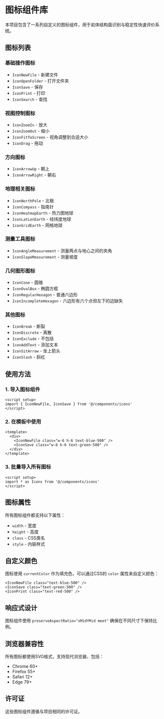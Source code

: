 # 图标组件库

本项目包含了一系列自定义的图标组件，用于岩体结构面识别与稳定性快速评价系统。

## 图标列表

### 基础操作图标
- `IconNewFile` - 新建文件
- `IconOpenFolder` - 打开文件夹
- `IconSave` - 保存
- `IconPrint` - 打印
- `IconSearch` - 查找

### 视图控制图标
- `IconZoomIn` - 放大
- `IconZoomOut` - 缩小
- `IconFitToScreen` - 视角调整到合适大小
- `IconDrag` - 拖动

### 方向图标
- `IconArrowUp` - 朝上
- `IconArrowRight` - 朝右

### 地理相关图标
- `IconNorthPole` - 北极
- `IconCompass` - 指南针
- `IconHeatmapEarth` - 热力图地球
- `IconLatLonEarth` - 经纬度地球
- `IconGridEarth` - 网格地球

### 测量工具图标
- `IconAngleMeasurement` - 测量两点与地心之间的夹角
- `IconSlopeMeasurement` - 测量坡度

### 几何图形图标
- `IconCone` - 圆锥
- `IconOvalBox` - 椭圆方框
- `IconRegularHexagon` - 普通六边形
- `IconIncompleteHexagon` - 六边形有六个点但左下的边缺失

### 其他图标
- `IconBreak` - 断裂
- `IconDiscrete` - 离散
- `IconExclude` - 不包括
- `IconAddText` - 添加文本
- `IconSitArrow` - 坐上箭头
- `IconSlash` - 斜杠

## 使用方法

### 1. 导入图标组件

```vue
<script setup>
import { IconNewFile, IconSave } from '@/components/icons'
</script>
```

### 2. 在模板中使用

```vue
<template>
  <div>
    <IconNewFile class="w-6 h-6 text-blue-500" />
    <IconSave class="w-6 h-6 text-green-500" />
  </div>
</template>
```

### 3. 批量导入所有图标

```vue
<script setup>
import * as Icons from '@/components/icons'
</script>
```

## 图标属性

所有图标组件都支持以下属性：

- `width` - 宽度
- `height` - 高度
- `class` - CSS类名
- `style` - 内联样式

## 自定义颜色

图标使用 `currentColor` 作为填充色，可以通过CSS的 `color` 属性来自定义颜色：

```vue
<IconNewFile class="text-blue-500" />
<IconSave class="text-green-500" />
<IconPrint class="text-red-500" />
```

## 响应式设计

图标组件使用 `preserveAspectRatio="xMidYMid meet"` 确保在不同尺寸下保持比例。

## 浏览器兼容性

所有图标都使用SVG格式，支持现代浏览器，包括：
- Chrome 60+
- Firefox 55+
- Safari 12+
- Edge 79+

## 许可证

这些图标组件遵循与项目相同的许可证。
